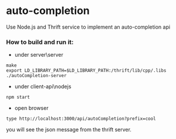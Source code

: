 auto-completion
===============

Use Node.js and Thrift service to implement an auto-completion api


### How to build and run it:

* under server\server

```
make
export LD_LIBRARY_PATH=$LD_LIBRARY_PATH:/thrift/lib/cpp/.libs
./autoCompletion-server
```

* under client-api\nodejs

```
npm start
```

* open browser

```
type http://localhost:3000/api/autoCompletion?prefix=cool
```

you will see the json message from the thrift server.


